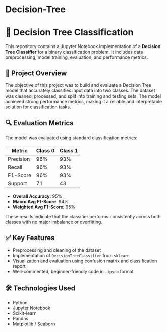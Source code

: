 # Decision-Tree
# 🌳 Decision Tree Classification

This repository contains a Jupyter Notebook implementation of a **Decision Tree Classifier** for a binary classification problem. It includes data preprocessing, model training, evaluation, and performance metrics.

## 📌 Project Overview

The objective of this project was to build and evaluate a Decision Tree model that accurately classifies input data into two classes. The dataset was cleaned, processed, and split into training and testing sets. The model achieved strong performance metrics, making it a reliable and interpretable solution for classification tasks.

## 🔍 Evaluation Metrics

The model was evaluated using standard classification metrics:

| Metric        | Class 0 | Class 1 |
|---------------|---------|---------|
| Precision     | 96%     | 93%     |
| Recall        | 96%     | 93%     |
| F1-Score      | 96%     | 93%     |
| Support       | 71      | 43      |

- **Overall Accuracy**: 95%  
- **Macro Avg F1-Score**: 94%  
- **Weighted Avg F1-Score**: 95%

These results indicate that the classifier performs consistently across both classes with no major imbalance or overfitting.

## ✅ Key Features

- Preprocessing and cleaning of the dataset  
- Implementation of `DecisionTreeClassifier` from `sklearn`  
- Visualization and evaluation using confusion matrix and classification report  
- Well-commented, beginner-friendly code in `.ipynb` format

## 🛠️ Technologies Used

- Python  
- Jupyter Notebook  
- Scikit-learn  
- Pandas  
- Matplotlib / Seaborn
